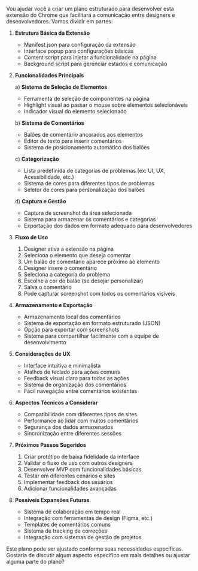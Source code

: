 Vou ajudar você a criar um plano estruturado para desenvolver esta extensão do Chrome que facilitará a comunicação entre designers e desenvolvedores. Vamos dividir em partes:

1. **Estrutura Básica da Extensão**
   - Manifest.json para configuração da extensão
   - Interface popup para configurações básicas
   - Content script para injetar a funcionalidade na página
   - Background script para gerenciar estados e comunicação

2. **Funcionalidades Principais**

   a) **Sistema de Seleção de Elementos**
   - Ferramenta de seleção de componentes na página
   - Highlight visual ao passar o mouse sobre elementos selecionáveis
   - Indicador visual do elemento selecionado
   
   b) **Sistema de Comentários**
   - Balões de comentário ancorados aos elementos
   - Editor de texto para inserir comentários
   - Sistema de posicionamento automático dos balões
   
   c) **Categorização**
   - Lista predefinida de categorias de problemas (ex: UI, UX, Acessibilidade, etc.)
   - Sistema de cores para diferentes tipos de problemas
   - Seletor de cores para personalização dos balões
   
   d) **Captura e Gestão**
   - Captura de screenshot da área selecionada
   - Sistema para armazenar os comentários e categorias
   - Exportação dos dados em formato adequado para desenvolvedores

3. **Fluxo de Uso**
   1. Designer ativa a extensão na página
   2. Seleciona o elemento que deseja comentar
   3. Um balão de comentário aparece próximo ao elemento
   4. Designer insere o comentário
   5. Seleciona a categoria do problema
   6. Escolhe a cor do balão (se desejar personalizar)
   7. Salva o comentário
   8. Pode capturar screenshot com todos os comentários visíveis

4. **Armazenamento e Exportação**
   - Armazenamento local dos comentários
   - Sistema de exportação em formato estruturado (JSON)
   - Opção para exportar com screenshots
   - Sistema para compartilhar facilmente com a equipe de desenvolvimento

5. **Considerações de UX**
   - Interface intuitiva e minimalista
   - Atalhos de teclado para ações comuns
   - Feedback visual claro para todas as ações
   - Sistema de organização dos comentários
   - Fácil navegação entre comentários existentes

6. **Aspectos Técnicos a Considerar**
   - Compatibilidade com diferentes tipos de sites
   - Performance ao lidar com muitos comentários
   - Segurança dos dados armazenados
   - Sincronização entre diferentes sessões

7. **Próximos Passos Sugeridos**
   1. Criar protótipo de baixa fidelidade da interface
   2. Validar o fluxo de uso com outros designers
   3. Desenvolver MVP com funcionalidades básicas
   4. Testar em diferentes cenários e sites
   5. Implementar feedback dos usuários
   6. Adicionar funcionalidades avançadas

8. **Possíveis Expansões Futuras**
   - Sistema de colaboração em tempo real
   - Integração com ferramentas de design (Figma, etc.)
   - Templates de comentários comuns
   - Sistema de tracking de correções
   - Integração com sistemas de gestão de projetos

Este plano pode ser ajustado conforme suas necessidades específicas. Gostaria de discutir algum aspecto específico em mais detalhes ou ajustar alguma parte do plano?
